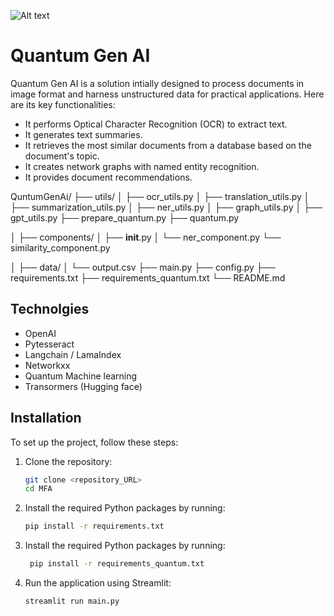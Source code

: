 


<img
  src="Quantum_GenAI/imgs/Quantum_design5.png"
  alt="Alt text"
  title="Quantum Gen AI"
  style="display: inline-block; margin: 0 auto; max-width: 300px">

# Quantum Gen AI

Quantum Gen AI is a solution intially designed to process documents in image format and harness unstructured data for practical applications. Here are its key functionalities:

- It performs Optical Character Recognition (OCR) to extract text.
- It generates text summaries.
- It retrieves the most similar documents from a database based on the document's topic.
- It creates network graphs with named entity recognition.
- It provides document recommendations.


        
QuntumGenAi/
├── utils/
│   ├── ocr_utils.py
│   ├── translation_utils.py
│   ├── summarization_utils.py
│   ├── ner_utils.py
│   ├── graph_utils.py
│   ├── gpt_utils.py
    ├── prepare_quantum.py
    ├── quantum.py

│
├── components/
│   ├── __init__.py
│   └── ner_component.py
    └── similarity_component.py
    
│
├── data/
│   └── output.csv
├── main.py
├── config.py
├── requirements.txt
├── requirements_quantum.txt
└── README.md

   
 ## Technolgies


- OpenAI
- Pytesseract 
- Langchain / LamaIndex
- Networkxx
- Quantum Machine learning
- Transormers (Hugging face)


    


## Installation

To set up the project, follow these steps:

1. Clone the repository:

   ```bash
   git clone <repository_URL>
   cd MFA

2. Install the required Python packages by running:
    
   ```bash
   pip install -r requirements.txt

3. Install the required Python packages by running:

   ```bash
    pip install -r requirements_quantum.txt

4. Run the application using Streamlit:

   ```bash
   streamlit run main.py
